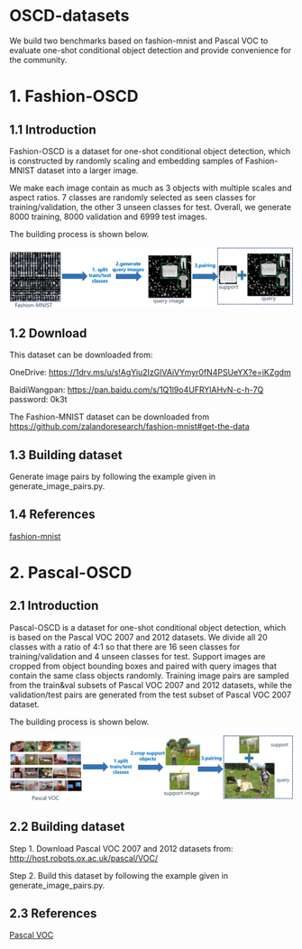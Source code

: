 # OSCD-datasets
We build two benchmarks based on fashion-mnist and Pascal VOC to evaluate one-shot conditional object detection and provide convenience for the community.  

# 1. Fashion-OSCD

## 1.1 Introduction

Fashion-OSCD is a dataset for one-shot conditional object detection, which is constructed by randomly scaling and embedding samples of Fashion-MNIST dataset into a larger image.

We make each image contain as much as 3 objects with multiple scales and aspect ratios. 7 classes are randomly selected as seen classes for training/validation, the other 3 unseen classes for test. Overall, we generate 8000 training, 8000 validation and 6999 test images. 

The building process is shown below.

![fashionOSCDpipeline](./Fashion-OSCD/fashionOSCDpipeline.png) 

## 1.2 Download

This dataset can be downloaded from:

OneDrive: https://1drv.ms/u/s!AgYiu2IzGlVAiVYmyr0fN4PSUeYX?e=jKZgdm

BaidiWangpan: https://pan.baidu.com/s/1Q1l9o4UFRYlAHvN-c-h-7Q  password: 0k3t 

The Fashion-MNIST dataset can be downloaded from  https://github.com/zalandoresearch/fashion-mnist#get-the-data

## 1.3 Building dataset

Generate image pairs by following the example given in generate_image_pairs.py.

## 1.4 References
[fashion-mnist](https://github.com/zalandoresearch/fashion-mnist)

# 2. Pascal-OSCD

## 2.1 Introduction

Pascal-OSCD is a dataset for one-shot conditional object detection, which is based on the Pascal VOC 2007 and 2012 datasets. We divide all 20 classes with a ratio of 4:1 so that there are 16 seen classes for training/validation and 4 unseen classes for test. Support images are cropped from object bounding
boxes and paired with query images that contain the same class objects randomly. Training image pairs are sampled from the train&val subsets of Pascal VOC 2007 and 2012 datasets, while the validation/test pairs are generated from the test subset of Pascal VOC 2007 dataset.  

The building process is shown below.

![PascalOSCDpipeline](./Pascal-OSCD/PascalOSCDpipeline.png)

## 2.2 Building dataset

Step 1. Download Pascal VOC 2007 and 2012 datasets from: http://host.robots.ox.ac.uk/pascal/VOC/

Step 2. Build this dataset by following the example given in generate_image_pairs.py.

## 2.3 References

[Pascal VOC](http://host.robots.ox.ac.uk/pascal/VOC/)
